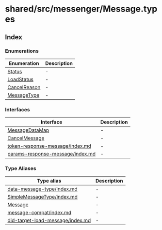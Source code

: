 # shared/src/messenger/Message.types

## Index

### Enumerations

| Enumeration | Description |
| ------ | ------ |
| [Status](enumerations/status.md) | - |
| [LoadStatus](enumerations/load-status/index.md) | - |
| [CancelReason](enumerations/cancel-reason/index.md) | - |
| [MessageType](enumerations/message-type/index.md) | - |

### Interfaces

| Interface | Description |
| ------ | ------ |
| [MessageDataMap](interfaces/message-data-map/index.md) | - |
| [CancelMessage](interfaces/cancel-message/index.md) | - |
| [token-response-message/index.md](interfaces/token-response-message/index.md.md) | - |
| [params-response-message/index.md](interfaces/params-response-message/index.md.md) | - |

### Type Aliases

| Type alias | Description |
| ------ | ------ |
| [data-message-type/index.md](type-aliases/data-message-type/index.md) | - |
| [SimpleMessageType/index.md](type-aliases/Simplemessage-type.md) | - |
| [Message](type-aliases/message/index.md) | - |
| [message-compat/index.md](type-aliases/message-compat/index.md.md) | - |
| [did-target-load-message/index.md](type-aliases/did-target-load-message/index.md.md) | - |
